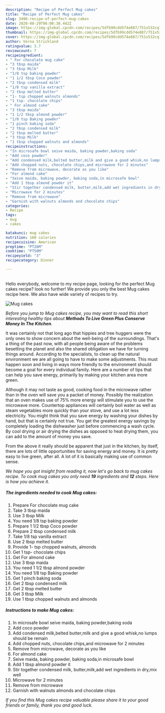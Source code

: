```yaml
---
description: "Recipe of Perfect Mug cakes"
title: "Recipe of Perfect Mug cakes"
slug: 3496-recipe-of-perfect-mug-cakes
date: 2020-08-29T06:00:30.442Z
image: https://img-global.cpcdn.com/recipes/5dfb99cdd574e887/751x532cq70/mug-cakes-recipe-main-photo.jpg
thumbnail: https://img-global.cpcdn.com/recipes/5dfb99cdd574e887/751x532cq70/mug-cakes-recipe-main-photo.jpg
cover: https://img-global.cpcdn.com/recipes/5dfb99cdd574e887/751x532cq70/mug-cakes-recipe-main-photo.jpg
author: Verna Strickland
ratingvalue: 3.7
reviewcount: 7
recipeingredient:
- " For chocolate mug cake"
- "3 tbsp maida"
- "3 tbsp Milk"
- "1/8 tsp baking powder"
- "1 1/2 tbsp Coco powder"
- "2 tbsp condensed milk"
- "1/8 tsp vanilla extract"
- "2 tbsp melted butter"
- "1- tsp chopped walnuts almonds"
- "1 tsp- chocolate chips"
- " For almond cake"
- "3 tbsp maida"
- "1 1/2 tbsp almond powder"
- "1/8 tsp Baking powder"
- "1 pinch baking soda"
- "2 tbsp condensed milk"
- "2 tbsp melted butter"
- "3 tbsp Milk"
- "1 tbsp chopped walnuts and almonds"
recipeinstructions:
- "In microsafe bowl seive maida, baking powder,baking soda"
- "Add coco powder"
- "Add condensed milk,belted butter,milk and give a good whisk,no lumps should be remain"
- "Add chopped nuts, chocolate chips,and microwave for 2 minutes"
- "Remove from microwave, decorate as you like"
- "For almond cake"
- "Seive maida, baking powder, baking soda,in microsafe bowl"
- "Add 1 tbsp almond powder it"
- "Stir together condensed milk, butter,milk,add wet ingredients in dry,mix well"
- "Microwave for 2 minutes"
- "Remove from microwave"
- "Garnish with walnuts almonds and chocolate chips"
categories:
- Recipe
tags:
- mug
- cakes

katakunci: mug cakes 
nutrition: 160 calories
recipecuisine: American
preptime: "PT26M"
cooktime: "PT50M"
recipeyield: "3"
recipecategory: Dinner

---
```

<br>
Hello everybody, welcome to my recipe page, looking for the perfect Mug cakes recipe? look no further! We provide you only the best Mug cakes recipe here. We also have wide variety of recipes to try.
<br>


![Mug cakes](https://img-global.cpcdn.com/recipes/5dfb99cdd574e887/751x532cq70/mug-cakes-recipe-main-photo.jpg)

<i>Before you jump to Mug cakes recipe, you may want to read this short interesting healthy tips about 
<strong>Methods To Live Green Plus Conserve Money In The Kitchen</strong>.</i>
</br>

It was certainly not that long ago that hippies and tree huggers were the only ones to show concern about the well-being of the surroundings. That's a thing of the past now, with all people being aware of the problems besetting the planet and also the shared obligation we have for turning things around. According to the specialists, to clean up the natural environment we are all going to have to make some adjustments. This must happen soon and living in ways more friendly to the environment should become a goal for every individual family. Here are a number of tips that can help you save energy, primarily by making your kitchen area more green.

Although it may not taste as good, cooking food in the microwave rather than in the oven will save you a packet of money. Possibly the realization that an oven makes use of 75% more energy will stimulate you to use the microwave more. Countertop appliances will certainly boil water as well as steam vegetables more quickly than your stove, and use a lot less electricity. You might think that you save energy by washing your dishes by hand, but that is certainly not true. You get the greatest energy savings by completely loading the dishwasher just before commencing a wash cycle. By cool drying or air drying the dishes as opposed to heat drying them, you can add to the amount of money you save.

From the above it really should be apparent that just in the kitchen, by itself, there are lots of little opportunities for saving energy and money. It is pretty easy to live green, after all. A lot of it is basically making use of common sense.


<i>We hope you got insight from reading it, now let's go back to mug cakes recipe. To cook mug cakes you only need <strong>19</strong> ingredients and <strong>12</strong> steps. Here is how you achieve it.
</i>

##### The ingredients needed to cook Mug cakes:

1. Prepare  For chocolate mug cake
1. Take 3 tbsp maida
1. Use 3 tbsp Milk
1. You need 1/8 tsp baking powder
1. Prepare 1 1/2 tbsp Coco powder
1. Prepare 2 tbsp condensed milk
1. Take 1/8 tsp vanilla extract
1. Use 2 tbsp melted butter
1. Provide 1- tsp chopped walnuts, almonds
1. Get 1 tsp- chocolate chips
1. Get  For almond cake
1. Use 3 tbsp maida
1. You need 1 1/2 tbsp almond powder
1. You need 1/8 tsp Baking powder
1. Get 1 pinch baking soda
1. Get 2 tbsp condensed milk
1. Get 2 tbsp melted butter
1. Get 3 tbsp Milk
1. Use 1 tbsp chopped walnuts and almonds


##### Instructions to make Mug cakes:

1. In microsafe bowl seive maida, baking powder,baking soda
1. Add coco powder
1. Add condensed milk,belted butter,milk and give a good whisk,no lumps should be remain
1. Add chopped nuts, chocolate chips,and microwave for 2 minutes
1. Remove from microwave, decorate as you like
1. For almond cake
1. Seive maida, baking powder, baking soda,in microsafe bowl
1. Add 1 tbsp almond powder it
1. Stir together condensed milk, butter,milk,add wet ingredients in dry,mix well
1. Microwave for 2 minutes
1. Remove from microwave
1. Garnish with walnuts almonds and chocolate chips


<i>If you find this Mug cakes recipe valuable please share it to your good friends or family, thank you and good luck.</i>
